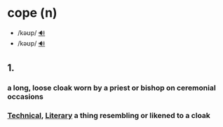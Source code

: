 # cope (n)

- /kəʊp/ [🔊](https://www.oxfordlearnersdictionaries.com/media/english/uk_pron/c/cop/cope_/cope__gb_1.mp3)
- /kəʊp/ [🔊](https://www.oxfordlearnersdictionaries.com/media/english/us_pron/c/cop/cope_/cope__us_1.mp3)

## 1.

### a long, loose cloak worn by a priest or bishop on ceremonial occasions

### [Technical](../topics/technical.md), [Literary](../topics/literary.md) a thing resembling or likened to a cloak